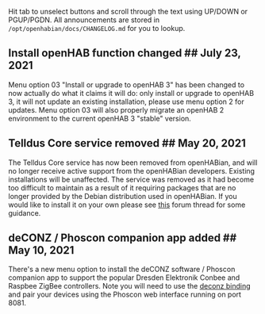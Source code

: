Hit tab to unselect buttons and scroll through the text using UP/DOWN or
PGUP/PGDN. All announcements are stored in `/opt/openhabian/docs/CHANGELOG.md`
for you to lookup.

## Install openHAB function changed ## July 23, 2021
Menu option 03 "Install or upgrade to openHAB 3" has been changed to now
actually do what it claims it will do: only install or upgrade to openHAB 3, it
will not update an existing installation, please use menu option 2 for updates.
Menu option 03 will also properly migrate an openHAB 2 environment to the
current openHAB 3 "stable" version.

## Telldus Core service removed ## May 20, 2021
The Telldus Core service has now been removed from openHABian, and will no
longer receive active support from the openHABian developers. Existing
installations will be unaffected. The service was removed as it had become too
difficult to maintain as a result of it requiring packages that are no longer
provided by the Debian distribution used in openHABian. If you would like to
install it on your own please see [this](https://community.openhab.org/t/89856)
forum thread for some guidance.

## deCONZ / Phoscon companion app added ## May 10, 2021
There's a new menu option to install the deCONZ software / Phoscon companion app
to support the popular Dresden Elektronik Conbee and Raspbee ZigBee controllers.
Note you will need to use the [deconz binding](https://www.openhab.org/addons/bindings/deconz/)
and pair your devices using the Phoscon web interface running on port 8081.
